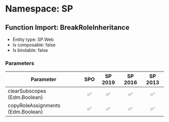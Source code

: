 # Namespace: SP

## Function Import: BreakRoleInheritance

- Entity type: SP.Web
- Is composable: false
- Is bindable: false

### Parameters

Parameter | SPO | SP 2019 | SP 2016 | SP 2013
----------|:---:|:-------:|:-------:|:-------:
clearSubscopes (Edm.Boolean) | ✅ | ✅ | ✅ | ✅
copyRoleAssignments (Edm.Boolean) | ✅ | ✅ | ✅ | ✅